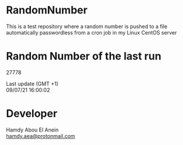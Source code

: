# RandomNumber    
This is a test repository where a random number is pushed to a file automatically passwordless from a cron job in my Linux CentOS server    
# Random Number of the last run   
27778
      
Last update (GMT +1)    
09/07/21 16:00:02
# Developer    
Hamdy Abou El Anein   
hamdy.aea@protonmail.com
